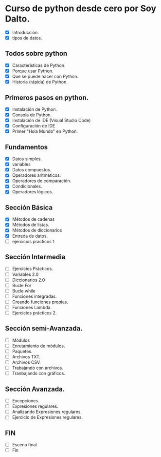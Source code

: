 # Curso de python desde cero por Soy Dalto.

- [x] Introducción.
- [x] tipos de datos.

## Todos sobre python

- [x] Características de Python.
- [x] Porque usar Python.
- [x] Que se puede hacer con Python.
- [x] Historia (rápida) de Python.

## Primeros pasos en python.

- [x] Instalación de Python.
- [x] Consola de Python.
- [x] Instalación de IDE (Visual Studio Code)
- [x] Configuración de IDE
- [x] Primer "Hola Mundo" en Python.

## Fundamentos

- [x] Datos simples.
- [x] variables
- [x] Datos compuestos.
- [x] Operadores aritméticos.
- [x] Operadores de comparación.
- [x] Condicionales.
- [x] Operadores lógicos.

## Sección Básica

- [x] Métodos de cadenas
- [x] Métodos de listas.
- [x] Métodos de diccionarios
- [x] Entrada de datos.
- [ ] ejercicios practicos 1

## Sección Intermedia

- [ ] Ejercicios Prácticos.
- [ ] Variables 2.0
- [ ] Diccionarios 2.0
- [ ] Bucle For
- [ ] Bucle while
- [ ] Funciones integradas.
- [ ] Creando funciones propias.
- [ ] Funciones Lambda.
- [ ] Ejercicios prácticos 2.

## Sección semi-Avanzada.

- [ ] Módulos
- [ ] Enrutamiento de módulos.
- [ ] Paquetes.
- [ ] Archivos TXT.
- [ ] Archivos CSV.
- [ ] Trabajando con archivos.
- [ ] Tranbajando con gráficos.

## Sección Avanzada.

- [ ] Excepciones.
- [ ] Expresiones regulares.
- [ ] Analizando Expresiones regulares.
- [ ] Ejercicio de Expresiones regulares.

## FIN

- [ ] Escena final
- [ ] Fin
